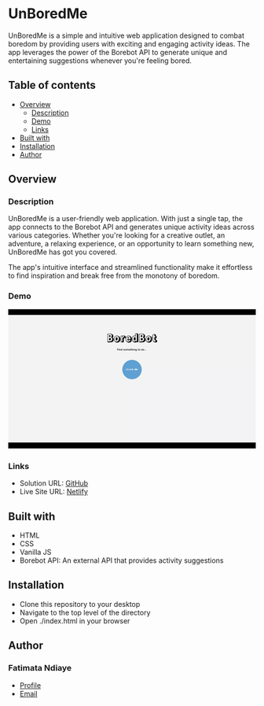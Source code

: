 # UnBoredMe

UnBoredMe is a simple and intuitive web application designed to combat boredom by providing users with exciting and engaging activity ideas. The app leverages the power of the Borebot API to generate unique and entertaining suggestions whenever you're feeling bored.

## Table of contents

- [Overview](#overview)
  - [Description](#description)
  - [Demo](#demo)
  - [Links](#links)
- [Built with](#built-with)
- [Installation](#installation)
- [Author](#author)

## Overview

### Description

UnBoredMe is a user-friendly web application. With just a single tap, the app connects to the Borebot API and generates unique activity ideas across various categories. Whether you're looking for a creative outlet, an adventure, a relaxing experience, or an opportunity to learn something new, UnBoredMe has got you covered.

The app's intuitive interface and streamlined functionality make it effortless to find inspiration and break free from the monotony of boredom.

### Demo

![Screenshots](./demo.gif)

### Links

- Solution URL: [GitHub](https://github.com/fatima-xs/unbored-app)
- Live Site URL: [Netlify](https://unbored-app-fatima.netlify.app/)

## Built with

- HTML
- CSS
- Vanilla JS
- Borebot API: An external API that provides activity suggestions

## Installation

- Clone this repository to your desktop
- Navigate to the top level of the directory
- Open ./index.html in your browser

## Author

### Fatimata Ndiaye

- [Profile](https://github.com/fatima-xs "Fatima Ndiaye")
- [Email](mailto:fatimanndiaye@gmail.com?subject=Hi "Hi!")
